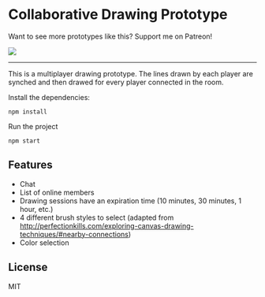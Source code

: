 # Collaborative Drawing Prototype

Want to see more prototypes like this? Support me on Patreon!

<a href="https://patreon.com/endel"><img src="https://img.shields.io/endpoint.svg?url=https%3A%2F%2Fshieldsio-patreon.vercel.app%2Fapi%3Fusername%3Dendel%26type%3Dpatrons&style=for-the-badge" /></a>

---

This is a multiplayer drawing prototype. The lines drawn by each player are synched and then drawed for every player connected in the room.

Install the dependencies:

```
npm install
```

Run the project

```
npm start
```


## Features

- Chat
- List of online members
- Drawing sessions have an expiration time (10 minutes, 30 minutes, 1 hour, etc.)
- 4 different brush styles to select (adapted from http://perfectionkills.com/exploring-canvas-drawing-techniques/#nearby-connections)
- Color selection

## License

MIT
